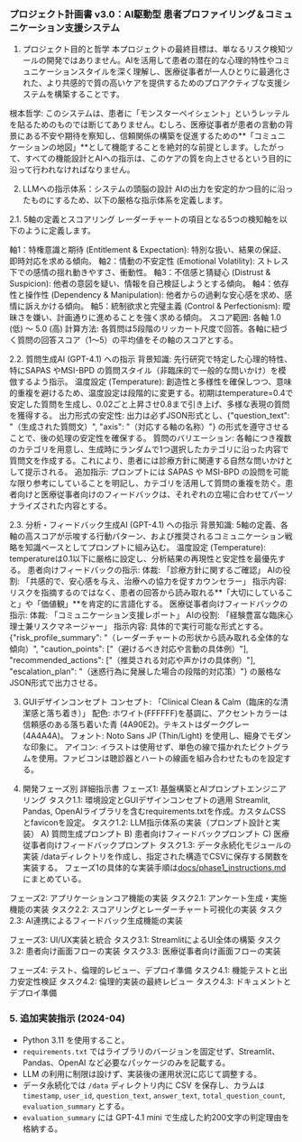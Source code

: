 ### プロジェクト計画書 v3.0：AI駆動型 患者プロファイリング＆コミュニケーション支援システム

1. プロジェクト目的と哲学
本プロジェクトの最終目標は、単なるリスク検知ツールの開発ではありません。AIを活用して患者の潜在的な心理的特性やコミュニケーションスタイルを深く理解し、医療従事者が一人ひとりに最適化された、より共感的で質の高いケアを提供するためのプロアクティブな支援システムを構築することです。

根本哲学:
このシステムは、患者に「モンスターペイシェント」というレッテルを貼るためのものでは断じてありません。むしろ、医療従事者が患者の言動の背景にある不安や期待を察知し、信頼関係の構築を促進するための**「コミュニケーションの地図」**として機能することを絶対的な前提とします。したがって、すべての機能設計とAIへの指示は、このケアの質を向上させるという目的に沿って行われなければなりません。

2. LLMへの指示体系：システムの頭脳の設計
AIの出力を安定的かつ目的に沿ったものにするため、以下の厳格な指示体系を定義します。

2.1. 5軸の定義とスコアリング
レーダーチャートの項目となる5つの検知軸を以下のように定義します。

軸1：特権意識と期待 (Entitlement & Expectation): 特別な扱い、結果の保証、即時対応を求める傾向。
軸2：情動の不安定性 (Emotional Volatility): ストレス下での感情の揺れ動きやすさ、衝動性。
軸3：不信感と猜疑心 (Distrust & Suspicion): 他者の意図を疑い、情報を自己検証しようとする傾向。
軸4：依存性と操作性 (Dependency & Manipulation): 他者からの過剰な安心感を求め、感情に訴えかける傾向。
軸5：統制欲求と完璧主義 (Control & Perfectionism): 曖昧さを嫌い、計画通りに進めることを強く求める傾向。
スコア範囲: 各軸 1.0 (低) 〜 5.0 (高)
計算方法: 各質問は5段階のリッカート尺度で回答。各軸に紐づく質問の回答スコア（1〜5）の平均値をその軸のスコアとする。

2.2. 質問生成AI (GPT-4.1) への指示
背景知識: 先行研究で特定した心理的特性、特にSAPAS やMSI-BPD の質問スタイル（非臨床的で一般的な問いかけ）を模倣するよう指示。
温度設定 (Temperature): 創造性と多様性を確保しつつ、意味的重複を避けるため、温度設定は段階的に変更する。初期はtemperature=0.4で安定した質問を生成し、0.02ごと上昇させ0.8まで引き上げ、多様な表現の質問を獲得する。
出力形式の安定性: 出力は必ずJSON形式とし、{"question_text": "（生成された質問文）", "axis": "（対応する軸の名称）"} の形式を遵守させることで、後の処理の安定性を確保する。
質問のバリエーション: 各軸につき複数のカテゴリを用意し、生成時にランダムで1つ選択したカテゴリに沿った内容で質問文を作成する。これにより、患者には診療方針に関連する自然な問いかけとして提示される。
追加指示: プロンプトには SAPAS や MSI-BPD の設問を可能な限り参考にしていることを明記し、カテゴリを活用して質問の重複を防ぐ。患者向けと医療従事者向けのフィードバックは、それぞれの立場に合わせてパーソナライズされた内容とする。

2.3. 分析・フィードバック生成AI (GPT-4.1) への指示
背景知識: 5軸の定義、各軸の高スコアが示唆する行動パターン、および推奨されるコミュニケーション戦略を知識ベースとしてプロンプトに組み込む。
温度設定 (Temperature): temperatureは0.1以下に厳格に設定し、分析結果の再現性と安定性を最優先する。
患者向けフィードバックの指示:
体裁: 「診療方針に関するご確認」
AIの役割: 「共感的で、安心感を与え、治療への協力を促すカウンセラー」
指示内容: リスクを指摘するのではなく、患者の回答から読み取れる**「大切にしていること」や「価値観」**を肯定的に言語化する。
医療従事者向けフィードバックの指示:
体裁: 「コミュニケーション支援レポート」
AIの役割: 「経験豊富な臨床心理士兼リスクマネージャー」
指示内容: 具体的で実行可能な形式とする。{"risk_profile_summary": "（レーダーチャートの形状から読み取れる全体的な傾向）", "caution_points": ["（避けるべき対応や言動の具体例）"], "recommended_actions": ["（推奨される対応や声かけの具体例）"], "escalation_plan": "（迷惑行為に発展した場合の段階的対応策）"} の厳格なJSON形式で出力させる。

3. GUIデザインコンセプト
コンセプト: 「Clinical Clean & Calm（臨床的な清潔感と落ち着き）」
配色: ホワイト(FFFFFF)を基調に、アクセントカラーは信頼感のある落ち着いた青 (4A90E2)。テキストはダークグレー (4A4A4A)。
フォント: Noto Sans JP (Thin/Light) を使用し、細身でモダンな印象に。
アイコン: イラストは使用せず、単色の線で描かれたピクトグラムを使用。ファビコンは聴診器とハートの線画を組み合わせたものを設定する。

4. 開発フェーズ別 詳細指示書
フェーズ1: 基盤構築とAIプロンプトエンジニアリング
タスク1.1: 環境設定とGUIデザインコンセプトの適用
Streamlit, Pandas, OpenAIライブラリを含むrequirements.txtを作成。カスタムCSSとfaviconを設定。
タスク1.2: LLM指示体系の実装（プロンプト設計と実装）
A) 質問生成プロンプト
B) 患者向けフィードバックプロンプト
C) 医療従事者向けフィードバックプロンプト
タスク1.3: データ永続化モジュールの実装
/dataディレクトリを作成し、指定された構造でCSVに保存する関数を実装する。
フェーズ1の具体的な実装手順は[docs/phase1_instructions.md](phase1_instructions.md)にまとめている。

フェーズ2: アプリケーションコア機能の実装
タスク2.1: アンケート生成・実施機能の実装
タスク2.2: スコアリングとレーダーチャート可視化の実装
タスク2.3: AI連携によるフィードバック生成機能の実装

フェーズ3: UI/UX実装と統合
タスク3.1: StreamlitによるUI全体の構築
タスク3.2: 患者向け画面フローの実装
タスク3.3: 医療従事者向け画面フローの実装

フェーズ4: テスト、倫理的レビュー、デプロイ準備
タスク4.1: 機能テストと出力安定性検証
タスク4.2: 倫理的実装の最終レビュー
タスク4.3: ドキュメントとデプロイ準備

### 5. 追加実装指示 (2024-04)
- Python 3.11 を使用すること。
- `requirements.txt` ではライブラリのバージョンを固定せず、Streamlit、Pandas、OpenAI など必要なパッケージのみを記載する。
- LLM の利用に制限は設けず、実装後の運用状況に応じて調整する。
- データ永続化では `/data` ディレクトリ内に CSV を保存し、カラムは `timestamp`, `user_id`, `question_text`, `answer_text`, `total_question_count`, `evaluation_summary` とする。
- `evaluation_summary` には GPT-4.1 mini で生成した約200文字の判定理由を格納する。
